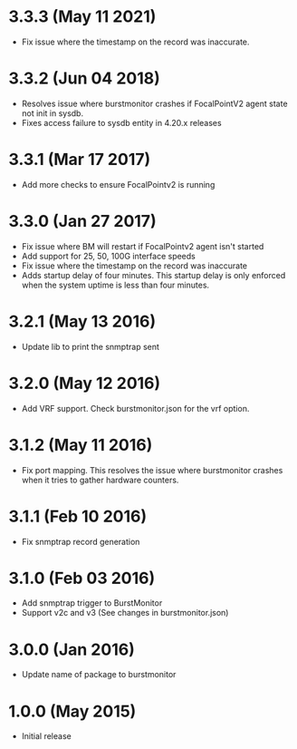 # 3.3.3 (May 11 2021)
* Fix issue where the timestamp on the record was inaccurate.

# 3.3.2 (Jun 04 2018)
* Resolves issue where burstmonitor crashes if FocalPointV2 agent state not init in sysdb.
* Fixes access failure to sysdb entity in 4.20.x releases

# 3.3.1 (Mar 17 2017)
* Add more checks to ensure FocalPointv2 is running

# 3.3.0 (Jan 27 2017)
* Fix issue where BM will restart if FocalPointv2 agent isn't started
* Add support for 25, 50, 100G interface speeds
* Fix issue where the timestamp on the record was inaccurate
* Adds startup delay of four minutes. This startup delay is only enforced when the
system uptime is less than four minutes.

# 3.2.1 (May 13 2016)
* Update lib to print the snmptrap sent

# 3.2.0 (May 12 2016)
* Add VRF support. Check burstmonitor.json for the vrf option.

# 3.1.2 (May 11 2016)
* Fix port mapping. This resolves the issue where burstmonitor crashes when it tries to gather hardware counters.

# 3.1.1 (Feb 10 2016)
* Fix snmptrap record generation

# 3.1.0 (Feb 03 2016)
* Add snmptrap trigger to BurstMonitor
* Support v2c and v3 (See changes in burstmonitor.json)

# 3.0.0 (Jan 2016)
* Update name of package to burstmonitor

# 1.0.0 (May 2015)
* Initial release
